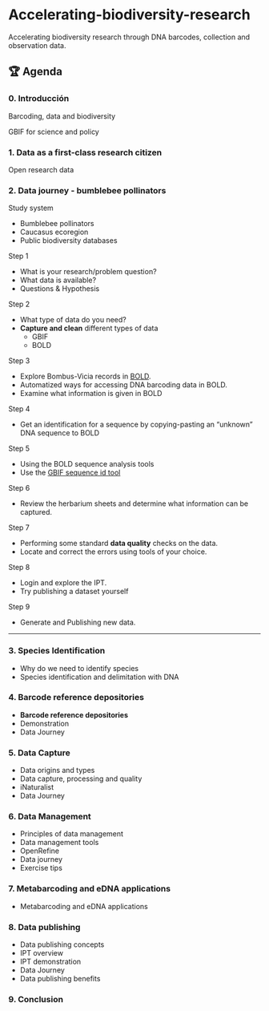 # Accelerating-biodiversity-research
Accelerating biodiversity research through DNA barcodes, collection and observation data.

## 🏆 Agenda

### 0. Introducción

Barcoding, data and biodiversity

GBIF for science and policy

### 1. Data as a first-class research citizen

Open research data

### 2. Data journey - bumblebee pollinators

Study system

- Bumblebee pollinators
- Caucasus ecoregion
- Public biodiversity databases

Step 1

- What is your research/problem question?
- What data is available?
- Questions & Hypothesis

Step 2

- What type of data do you need?
- **Capture and clean** different types of data
    - GBIF
    - BOLD

Step 3

- Explore Bombus-Vicia records in [BOLD](https://v3.boldsystems.org/).
- Automatized ways for accessing DNA barcoding data in BOLD.
- Examine what information is given in BOLD

Step 4

- Get an identification for a sequence by copying-pasting an “unknown” DNA sequence to BOLD

Step 5

- Using the BOLD sequence analysis tools
- Use the [GBIF sequence id tool](https://www.gbif.org/tools/sequence-id)

Step 6

- Review the herbarium sheets and determine what information can be captured.

Step 7

- Performing some standard **data quality** checks on the data.
- Locate and correct the errors using tools of your choice.

Step 8

- Login and explore the IPT.
- Try publishing a dataset yourself

Step 9

- Generate and Publishing new data.

---

### 3. Species Identification

- Why do we need to identify species
- Species identification and delimitation with DNA

### 4. Barcode reference depositories

- **Barcode reference depositories**
- Demonstration
- Data Journey

### 5. Data Capture

- Data origins and types
- Data capture, processing and quality
- iNaturalist
- Data Journey

### 6. Data Management

- Principles of data management
- Data management tools
- OpenRefine
- Data journey
- Exercise tips

### 7. Metabarcoding and eDNA applications

- Metabarcoding and eDNA applications

### 8. Data publishing

- Data publishing concepts
- IPT overview
- IPT demonstration
- Data Journey
- Data publishing benefits

### 9. Conclusion
